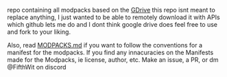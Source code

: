 repo containing all modpacks based on the [GDrive](https://drive.google.com/drive/folders/1kcDkGKFbo6yNB5VtB6M7v3FZFFG9SFgv) this repo isnt meant to replace anything, I just wanted to be able to remotely download it with APIs which github lets me do and I dont think google drive does feel free to use and fork to your liking.

Also, read [MODPACKS.md](./MODPACKS.md) if you want to follow the conventions for a manifest for the modpacks.
If you find any innacuracies on the Manifests made for the Modpacks, ie license, author, etc. Make an issue, a PR, or dm @FifthWit on discord